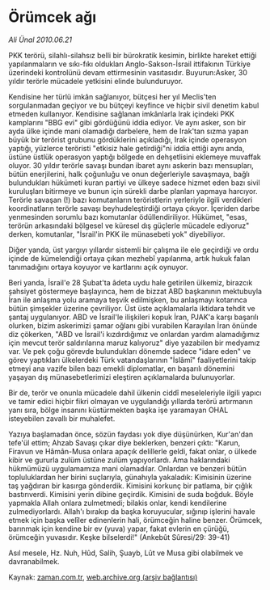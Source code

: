# Örümcek ağı

*Ali Ünal 2010.06.21*

<td class="columnist-detail">
<p>PKK terörü, silahlı-silahsız belli bir bürokratik kesimin, birlikte hareket ettiği yapılanmaların ve sıkı-fıkı oldukları Anglo-Sakson-İsrail ittifakının Türkiye üzerindeki kontrolünü devam ettirmesinin vasıtasıdır. Buyurun:Asker, 30 yıldır terörle mücadele yetkisini elinde bulunduruyor.</p>
<p>
<div id="haberMetinDiv">
<p>Kendisine her türlü imkân sağlanıyor, bütçesi her yıl Meclis'ten sorgulanmadan geçiyor ve bu bütçeyi keyfince ve hiçbir sivil denetim kabul etmeden kullanıyor. Kendisine sağlanan imkânlarla Irak içindeki PKK kamplarını "BBG evi" gibi gördüğünü iddia ediyor. Ve aynı asker, son bir ayda ülke içinde mani olamadığı darbelere, hem de Irak'tan sızma yapan büyük bir terörist grubunu gördüklerini açıkladığı, Irak içinde operasyon yaptığı, yüzlerce teröristi "etkisiz hale getirdiği"ni iddia ettiği aynı anda, üstüne üstlük operasyon yaptığı bölgede en dehşetlisini eklemeye muvaffak oluyor. 30 yıldır terörle savaşı bundan ibaret aynı askerin bazı mensupları, bütün enerjilerini, halk çoğunluğu ve onun değerleriyle savaşmaya, bağlı bulundukları hükümeti kuran partiyi ve ülkeye sadece hizmet eden bazı sivil kuruluşları bitirmeye ve bunun için sürekli darbe planları yapmaya harcıyor. Terörle savaşan (!) bazı komutanların teröristlerin yerleriyle ilgili verdikleri koordinatların terörle savaşı beyhudeleştirdiği ortaya çıkıyor. İçeriden darbe yenmesinden sorumlu bazı komutanlar ödüllendiriliyor. Hükümet, "esas, terörün arkasındaki bölgesel ve küresel dış güçlerle mücadele ediyoruz" derken, komutanlar, "İsrail'in PKK ile münasebeti yok" diyebiliyor.
<p>Diğer yanda, üst yargıyı yıllardır sistemli bir çalışma ile ele geçirdiği ve ordu içinde de kümelendiği ortaya çıkan mezhebî yapılanma, artık hukuk falan tanımadığını ortaya koyuyor ve kartlarını açık oynuyor.
<p>Beri yanda, İsrail'e 28 Şubat'ta âdeta uydu hale getirilen ülkemiz, birazcık şahsiyet göstermeye başlayınca, hem de bizzat ABD başkanının mektubuyla İran ile anlaşma yolu aramaya teşvik edilmişken, bu anlaşmayı kotarınca bütün şimşekler üzerine çevriliyor. Üst üste açıklamalarla iktidara tehdit ve şantaj uygulanıyor. ABD ve İsrail'le ilişkileri kopuk İran, PJAK'a karşı başarılı olurken, bizim askerimizi şamar oğlanı gibi vurabilen Karayılan İran önünde diz çökerken, "ABD ve İsrail'i kızdırdığımız ve onlardan yardım alamadığımız için mevcut terör saldırılarına maruz kalıyoruz" diye yazabilen bir medyamız var. Ve pek çoğu görevde bulundukları dönemde sadece "idare eden" ve görev yaptıkları ülkelerdeki Türk vatandaşlarının "İslâmî" faaliyetlerini takip etmeyi ana vazife bilen bazı emekli diplomatlar, en başarılı dönemini yaşayan dış münasebetlerimizi eleştiren açıklamalarda bulunuyorlar.
<p>Bir de, terör ve onunla mücadele dahil ülkenin ciddî meseleleriyle ilgili yapıcı ve tamir edici hiçbir fikri olmayan ve uygulandığı yıllarda terörü artırmanın yanı sıra, bölge insanını küstürmekten başka işe yaramayan OHAL isteyebilen zavallı bir muhalefet.
<p>Yazıya başlamadan önce, sözün faydası yok diye düşünürken, Kur'an'dan tefe'ül ettim; Ahzab Savaşı çıkar diye beklerken, benzeri çıktı: "Karun, Firavun ve Hâmân-Musa onlara apaçık delillerle geldi, fakat onlar, o ülkede kibir ve gururla zulüm üstüne zulüm yapıyorlardı. Ama haklarındaki hükmümüzü uygulamamıza mani olamadılar. Onlardan ve benzeri bütün topluluklardan her birini suçlarıyla, günahıyla yakaladık: Kimisinin üzerine taş yağdıran bir kasırga gönderdik. Kimisini korkunç bir patlama, bir çığlık bastırıverdi. Kimisini yerin dibine geçirdik. Kimisini de suda boğduk. Böyle yapmakla Allah onlara zulmetmedi; bilakis onlar, kendi kendilerine zulmediyorlardı. Allah'ı bırakıp da başka koruyucular, sığınıp işlerini havale etmek için başka velîler edinenlerin hali, örümceğin haline benzer. Örümcek, barınmak için kendine bir ev (yuva) yapar, fakat evlerin en çürüğü, örümceğin yuvasıdır. Keşke bilselerdi!" (Ankebût Sûresi/29: 39-41)
<p>Asıl mesele, Hz. Nuh, Hûd, Salih, Şuayb, Lût ve Musa gibi olabilmek ve davranabilmek.</p></p></p></p></p></p></div>
</p>
<a href="http://web.archive.org/web/20101224180913/mailto:ali.unal@zaman.com.tr">
</a></td>

Kaynak: [zaman.com.tr](http://zaman.com.tr/yazar.do?yazino=997802), [web.archive.org (arşiv bağlantısı)](http://web.archive.org/web/20101224180913/http://zaman.com.tr/yazar.do?yazino=997802)
